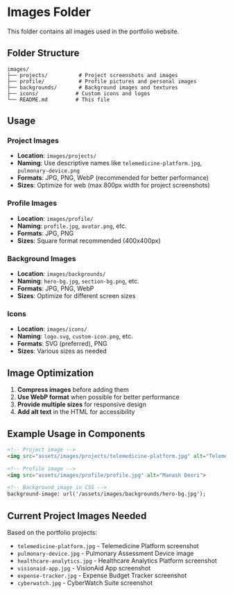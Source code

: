 # Images Folder

This folder contains all images used in the portfolio website.

## Folder Structure

```
images/
├── projects/          # Project screenshots and images
├── profile/           # Profile pictures and personal images
├── backgrounds/       # Background images and textures
├── icons/            # Custom icons and logos
└── README.md         # This file
```

## Usage

### Project Images
- **Location**: `images/projects/`
- **Naming**: Use descriptive names like `telemedicine-platform.jpg`, `pulmonary-device.png`
- **Formats**: JPG, PNG, WebP (recommended for better performance)
- **Sizes**: Optimize for web (max 800px width for project screenshots)

### Profile Images
- **Location**: `images/profile/`
- **Naming**: `profile.jpg`, `avatar.png`, etc.
- **Formats**: JPG, PNG
- **Sizes**: Square format recommended (400x400px)

### Background Images
- **Location**: `images/backgrounds/`
- **Naming**: `hero-bg.jpg`, `section-bg.png`, etc.
- **Formats**: JPG, PNG, WebP
- **Sizes**: Optimize for different screen sizes

### Icons
- **Location**: `images/icons/`
- **Naming**: `logo.svg`, `custom-icon.png`, etc.
- **Formats**: SVG (preferred), PNG
- **Sizes**: Various sizes as needed

## Image Optimization

1. **Compress images** before adding them
2. **Use WebP format** when possible for better performance
3. **Provide multiple sizes** for responsive design
4. **Add alt text** in the HTML for accessibility

## Example Usage in Components

```html
<!-- Project image -->
<img src="assets/images/projects/telemedicine-platform.jpg" alt="Telemedicine Platform">

<!-- Profile image -->
<img src="assets/images/profile/profile.jpg" alt="Manash Deori">

<!-- Background image in CSS -->
background-image: url('/assets/images/backgrounds/hero-bg.jpg');
```

## Current Project Images Needed

Based on the portfolio projects:
- `telemedicine-platform.jpg` - Telemedicine Platform screenshot
- `pulmonary-device.jpg` - Pulmonary Assessment Device image
- `healthcare-analytics.jpg` - Healthcare Analytics Platform screenshot
- `visionaid-app.jpg` - VisionAid App screenshot
- `expense-tracker.jpg` - Expense Budget Tracker screenshot
- `cyberwatch.jpg` - CyberWatch Suite screenshot
